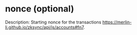 # nonce (optional)

Description: Starting nonce for the transactions https://merlin-li.github.io/zksync/api/js/accounts#fn7.